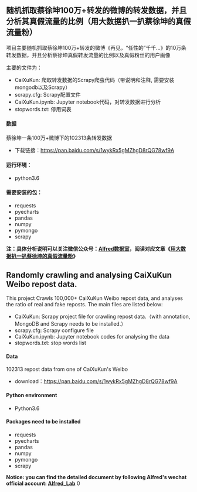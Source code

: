 ## 随机抓取蔡徐坤100万+转发的微博的转发数据，并且分析其真假流量的比例（用大数据扒一扒蔡徐坤的真假流量粉）

项目主要随机抓取蔡徐坤100万+转发的微博《再见，“任性的”千千…》的10万条转发数据，并且分析蔡徐坤真假转发流量的比例以及真假粉丝的用户画像

主要的文件为：
- CaiXuKun: 爬取转发数据的Scrapy爬虫代码（带说明和注释, 需要安装mongodb以及Scrapy）
- scrapy.cfg: Scrapy配置文件
- CaiXuKun.ipynb: Jupyter notebook代码，对转发数据进行分析
- stopwords.txt: 停用词表

#### 数据
蔡徐坤一条100万+微博下的102313条转发数据
- 下载链接：https://pan.baidu.com/s/1wykRx5gMZhgD8rQG78wf9A

#### 运行环境：
- python3.6

#### 需要安装的包：
- requests
- pyecharts
- pandas
- numpy
- pymongo
- scrapy

**注：具体分析说明可以关注微信公众号：[Alfred数据室](https://wx1.sinaimg.cn/mw690/007yVcwsgy1g03lo67ikoj30u00f0ta0.jpg)，阅读对应文章《[用大数据扒一扒蔡徐坤的真假流量粉](https://mp.weixin.qq.com/s/j1kgf2RR7jssbWa7uWC-uA)》**


## Randomly crawling and analysing CaiXuKun Weibo repost data.

This project Crawls 100,000+ CaiXuKun Weibo repost data, and analyses the ratio of real and fake reposts.
The main files are listed below:
- CaiXuKun: Scrapy project file for crawling repost data.（with annotation, MongoDB and Scrapy needs to be installed.）
- scrapy.cfg: Scrapy configure file
- CaiXuKun.ipynb: Jupyter notebook codes for analysing the data
- stopwords.txt: stop words list


#### Data
102313 repost data from one of CaiXuKun's Weibo
- download：https://pan.baidu.com/s/1wykRx5gMZhgD8rQG78wf9A

#### Python environment
- Python3.6

#### Packages need to be installed
- requests
- pyecharts
- pandas
- numpy
- pymongo
- scrapy

**Notice: you can find the detailed document by following Alfred's wechat official account: [Alfred_Lab](https://wx1.sinaimg.cn/mw690/007yVcwsgy1g03lo67ikoj30u00f0ta0.jpg)**
0
